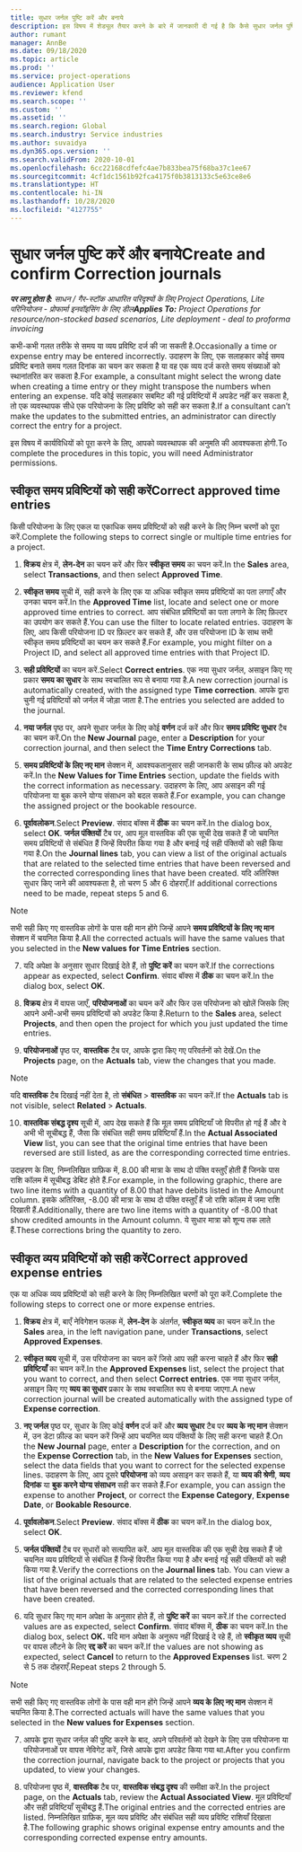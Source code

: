 ```yaml
---
title: सुधार जर्नल पुष्टि करें और बनाये
description: इस विषय में शेड्यूल तैयार करने के बारे में जानकारी दी गई है कि कैसे सुधार जर्नल पुष्टि करें और बनाये.
author: rumant
manager: AnnBe
ms.date: 09/18/2020
ms.topic: article
ms.prod: ''
ms.service: project-operations
audience: Application User
ms.reviewer: kfend
ms.search.scope: ''
ms.custom: ''
ms.assetid: ''
ms.search.region: Global
ms.search.industry: Service industries
ms.author: suvaidya
ms.dyn365.ops.version: ''
ms.search.validFrom: 2020-10-01
ms.openlocfilehash: 6cc22168cdfefc4ae7b833bea75f68ba37c1ee67
ms.sourcegitcommit: 4cf1dc1561b92fca4175f0b3813133c5e63ce8e6
ms.translationtype: HT
ms.contentlocale: hi-IN
ms.lasthandoff: 10/28/2020
ms.locfileid: "4127755"
---
```

# <a name="create-and-confirm-correction-journals"></a><span data-ttu-id="e7c40-103">सुधार जर्नल पुष्टि करें और बनाये</span><span class="sxs-lookup"><span data-stu-id="e7c40-103">Create and confirm Correction journals</span></span>

<span data-ttu-id="e7c40-104">_**पर लागू होता है:** साधन / गैर-स्टॉक आधारित परिदृश्यों के लिए Project Operations, Lite परिनियोजन - प्रोफार्मा इनवॉइसिंग के लिए डील_</span><span class="sxs-lookup"><span data-stu-id="e7c40-104">_**Applies To:** Project Operations for resource/non-stocked based scenarios, Lite deployment - deal to proforma invoicing_</span></span>

<span data-ttu-id="e7c40-105">कभी-कभी गलत तरीके से समय या व्यय प्रविष्टि दर्ज की जा सकती है.</span><span class="sxs-lookup"><span data-stu-id="e7c40-105">Occasionally a time or expense entry may be entered incorrectly.</span></span> <span data-ttu-id="e7c40-106">उदाहरण के लिए, एक सलाहकार कोई समय प्रविष्टि बनाते समय गलत दिनांक का चयन कर सकता है या वह एक व्यय दर्ज करते समय संख्याओं को स्थानांतरित कर सकता है.</span><span class="sxs-lookup"><span data-stu-id="e7c40-106">For example, a consultant might select the wrong date when creating a time entry or they might transpose the numbers when entering an expense.</span></span> <span data-ttu-id="e7c40-107">यदि कोई सलाहकार सबमिट की गई प्रविष्टियों में अपडेट नहीं कर सकता है, तो एक व्यवस्थापक सीधे एक परियोजना के लिए प्रविष्टि को सही कर सकता है.</span><span class="sxs-lookup"><span data-stu-id="e7c40-107">If a consultant can’t make the updates to the submitted entries, an administrator can directly correct the entry for a project.</span></span>

<span data-ttu-id="e7c40-108">इस विषय में कार्यविधियों को पूरा करने के लिए, आपको व्यवस्थापक की अनुमति की आवश्यकता होगी.</span><span class="sxs-lookup"><span data-stu-id="e7c40-108">To complete the procedures in this topic, you will need Administrator permissions.</span></span>

## <a name="correct-approved-time-entries"></a><span data-ttu-id="e7c40-109">स्वीकृत समय प्रविष्टियों को सही करें</span><span class="sxs-lookup"><span data-stu-id="e7c40-109">Correct approved time entries</span></span>     

<span data-ttu-id="e7c40-110">किसी परियोजना के लिए एकल या एकाधिक समय प्रविष्टियों को सही करने के लिए निम्न चरणों को पूरा करें.</span><span class="sxs-lookup"><span data-stu-id="e7c40-110">Complete the following steps to correct single or multiple time entries for a project.</span></span>

1. <span data-ttu-id="e7c40-111">**विक्रय** क्षेत्र में, **लेन-देन** का चयन करें और फिर **स्वीकृत समय** का चयन करें.</span><span class="sxs-lookup"><span data-stu-id="e7c40-111">In the **Sales** area, select **Transactions**, and then select **Approved Time**.</span></span> 

2. <span data-ttu-id="e7c40-112">**स्वीकृत समय** सूची में, सही करने के लिए एक या अधिक स्वीकृत समय प्रविष्टियों का पता लगाएँ और उनका चयन करें.</span><span class="sxs-lookup"><span data-stu-id="e7c40-112">In the **Approved Time** list, locate and select one or more approved time entries to correct.</span></span> <span data-ttu-id="e7c40-113">आप संबंधित प्रविष्टियों का पता लगाने के लिए फ़िल्टर का उपयोग कर सकते हैं.</span><span class="sxs-lookup"><span data-stu-id="e7c40-113">You can use the filter to locate related entries.</span></span> <span data-ttu-id="e7c40-114">उदाहरण के लिए, आप किसी परियोजना ID पर फ़िल्टर कर सकते हैं, और उस परियोजना ID के साथ सभी स्वीकृत समय प्रविष्टियों का चयन कर सकते हैं.</span><span class="sxs-lookup"><span data-stu-id="e7c40-114">For example, you might filter on a Project ID, and select all approved time entries with that Project ID.</span></span>

3. <span data-ttu-id="e7c40-115">**सही प्रविष्टियों** का चयन करें.</span><span class="sxs-lookup"><span data-stu-id="e7c40-115">Select **Correct entries**.</span></span> <span data-ttu-id="e7c40-116">एक नया सुधार जर्नल, असाइन किए गए प्रकार **समय का सुधार** के साथ स्वचालित रूप से बनाया गया है.</span><span class="sxs-lookup"><span data-stu-id="e7c40-116">A new correction journal is automatically created, with the assigned type **Time correction**.</span></span> <span data-ttu-id="e7c40-117">आपके द्वारा चुनी गई प्रविष्टियों को जर्नल में जोड़ा जाता है.</span><span class="sxs-lookup"><span data-stu-id="e7c40-117">The entries you selected are added to the journal.</span></span> 

4. <span data-ttu-id="e7c40-118">**नया जर्नल** पृष्ठ पर, अपने सुधार जर्नल के लिए कोई **वर्णन** दर्ज करें और फिर **समय प्रविष्टि सुधार** टैब का चयन करें.</span><span class="sxs-lookup"><span data-stu-id="e7c40-118">On the **New Journal** page, enter a **Description** for your correction journal, and then select the **Time Entry Corrections** tab.</span></span>  

5. <span data-ttu-id="e7c40-119">**समय प्रविष्टियों के लिए नए मान** सेक्शन में, आवश्यकतानुसार सही जानकारी के साथ फ़ील्ड को अपडेट करें.</span><span class="sxs-lookup"><span data-stu-id="e7c40-119">In the **New Values for Time Entries** section, update the fields with the correct information as necessary.</span></span> <span data-ttu-id="e7c40-120">उदाहरण के लिए, आप असाइन की गई परियोजना या बुक करने योग्य संसाधन को बदल सकते हैं.</span><span class="sxs-lookup"><span data-stu-id="e7c40-120">For example, you can change the assigned project or the bookable resource.</span></span>

6. <span data-ttu-id="e7c40-121">**पूर्वावलोकन**.</span><span class="sxs-lookup"><span data-stu-id="e7c40-121">Select **Preview**.</span></span> <span data-ttu-id="e7c40-122">संवाद बॉक्स में **ठीक** का चयन करें.</span><span class="sxs-lookup"><span data-stu-id="e7c40-122">In the dialog box, select **OK**.</span></span> <span data-ttu-id="e7c40-123">**जर्नल पंक्तियों** टैब पर, आप मूल वास्तविक की एक सूची देख सकते हैं जो चयनित समय प्रविष्टियों से संबंधित हैं जिन्हें विपरीत किया गया है और बनाई गई सही पंक्तियों को सही किया गया है.</span><span class="sxs-lookup"><span data-stu-id="e7c40-123">On the **Journal lines** tab, you can view a list of the original actuals that are related to the selected time entries that have been reversed and the corrected corresponding lines that have been created.</span></span> <span data-ttu-id="e7c40-124">यदि अतिरिक्त सुधार किए जाने की आवश्यकता है, तो चरण 5 और 6 दोहराएँ.</span><span class="sxs-lookup"><span data-stu-id="e7c40-124">If additional corrections need to be made, repeat steps 5 and 6.</span></span> 

> [!NOTE]
> <span data-ttu-id="e7c40-125">सभी सही किए गए वास्तविक लोगों के पास वही मान होंगे जिन्हें आपने **समय प्रविष्टियों के लिए नए मान** सेक्शन में चयनित किया है.</span><span class="sxs-lookup"><span data-stu-id="e7c40-125">All the corrected actuals will have the same values that you selected in the **New values for Time Entries** section.</span></span>

7. <span data-ttu-id="e7c40-126">यदि अपेक्षा के अनुसार सुधार दिखाई देते हैं, तो **पुष्टि करें** का चयन करें.</span><span class="sxs-lookup"><span data-stu-id="e7c40-126">If the corrections appear as expected, select **Confirm**.</span></span> <span data-ttu-id="e7c40-127">संवाद बॉक्स में **ठीक** का चयन करें.</span><span class="sxs-lookup"><span data-stu-id="e7c40-127">In the dialog box, select **OK**.</span></span>

8. <span data-ttu-id="e7c40-128">**विक्रय** क्षेत्र में वापस जाएँ, **परियोजनाओं** का चयन करें और फिर उस परियोजना को खोलें जिसके लिए आपने अभी-अभी समय प्रविष्टियों को अपडेट किया है.</span><span class="sxs-lookup"><span data-stu-id="e7c40-128">Return to the **Sales** area, select **Projects**, and then open the project for which you just updated the time entries.</span></span> 

9. <span data-ttu-id="e7c40-129">**परियोजनाओं** पृष्ठ पर, **वास्तविक** टैब पर, आपके द्वारा किए गए परिवर्तनों को देखें.</span><span class="sxs-lookup"><span data-stu-id="e7c40-129">On the **Projects** page, on the **Actuals** tab, view the changes that you made.</span></span> 

> [!NOTE]
> <span data-ttu-id="e7c40-130">यदि **वास्तविक** टैब दिखाई नहीं देता है, तो **संबंधित** > **वास्तविक** का चयन करें.</span><span class="sxs-lookup"><span data-stu-id="e7c40-130">If the **Actuals** tab is not visible, select **Related** > **Actuals**.</span></span>  

10. <span data-ttu-id="e7c40-131">**वास्तविक संबद्ध दृश्य** सूची में, आप देख सकते हैं कि मूल समय प्रविष्टियाँ जो विपरीत हो गई हैं और वे अभी भी सूचीबद्ध हैं, जैसा कि संबंधित सही समय प्रविष्टियाँ हैं.</span><span class="sxs-lookup"><span data-stu-id="e7c40-131">In the **Actual Associated View** list, you can see that the original time entries that have been reversed are still listed, as are the corresponding corrected time entries.</span></span> 

<span data-ttu-id="e7c40-132">उदाहरण के लिए, निम्नलिखित ग्राफ़िक में, 8.00 की मात्रा के साथ दो पंक्ति वस्तुएँ होती हैं जिनके पास राशि कॉलम में सूचीबद्ध डेबिट होते हैं.</span><span class="sxs-lookup"><span data-stu-id="e7c40-132">For example, in the following graphic, there are two line items with a quantity of 8.00 that have debits listed in the Amount column.</span></span> <span data-ttu-id="e7c40-133">इसके अतिरिक्त, -8.00 की मात्रा के साथ दो पंक्ति वस्तुएँ हैं जो राशि कॉलम में जमा राशि दिखाती हैं.</span><span class="sxs-lookup"><span data-stu-id="e7c40-133">Additionally, there are two line items with a quantity of -8.00 that show credited amounts in the Amount column.</span></span> <span data-ttu-id="e7c40-134">ये सुधार मात्रा को शून्य तक लाते हैं.</span><span class="sxs-lookup"><span data-stu-id="e7c40-134">These corrections bring the quantity to zero.</span></span>

 
## <a name="correct-approved-expense-entries"></a><span data-ttu-id="e7c40-135">स्वीकृत व्यय प्रविष्टियों को सही करें</span><span class="sxs-lookup"><span data-stu-id="e7c40-135">Correct approved expense entries</span></span>

<span data-ttu-id="e7c40-136">एक या अधिक व्यय प्रविष्टियों को सही करने के लिए निम्नलिखित चरणों को पूरा करें.</span><span class="sxs-lookup"><span data-stu-id="e7c40-136">Complete the following steps to correct one or more expense entries.</span></span> 

1. <span data-ttu-id="e7c40-137">**विक्रय** क्षेत्र में, बाएँ नेविगेशन फलक में, **लेन-देन** के अंतर्गत, **स्वीकृत व्यय** का चयन करें.</span><span class="sxs-lookup"><span data-stu-id="e7c40-137">In the **Sales** area, in the left navigation pane, under **Transactions**, select **Approved Expenses**.</span></span>

2. <span data-ttu-id="e7c40-138">**स्वीकृत व्यय** सूची में, उस परियोजना का चयन करें जिसे आप सही करना चाहते हैं और फिर **सही प्रविष्टियाँ** का चयन करें.</span><span class="sxs-lookup"><span data-stu-id="e7c40-138">In the **Approved Expenses** list, select the project that you want to correct, and then select **Correct entries**.</span></span> <span data-ttu-id="e7c40-139">एक नया सुधार जर्नल, असाइन किए गए **व्यय का सुधार** प्रकार के साथ स्वचालित रूप से बनाया जाएगा.</span><span class="sxs-lookup"><span data-stu-id="e7c40-139">A new correction journal will be created automatically with the assigned type of **Expense correction**.</span></span> 

3. <span data-ttu-id="e7c40-140">**नए जर्नल** पृष्ठ पर, सुधार के लिए कोई **वर्णन** दर्ज करें और **व्यय सुधार** टैब पर **व्यय के नए मान** सेक्शन में, उन डेटा फ़ील्ड का चयन करें जिन्हें आप चयनित व्यय पंक्तियों के लिए सही करना चाहते हैं.</span><span class="sxs-lookup"><span data-stu-id="e7c40-140">On the **New Journal** page, enter a **Description** for the correction, and on the **Expense Correction** tab, in the **New Values for Expenses** section, select the data fields that you want to correct for the selected expense lines.</span></span> <span data-ttu-id="e7c40-141">उदाहरण के लिए, आप दूसरे **परियोजना** को व्यय असाइन कर सकते हैं, या **व्यय की श्रेणी**, **व्यय दिनांक** या **बुक करने योग्य संसाधन** सही कर सकते हैं.</span><span class="sxs-lookup"><span data-stu-id="e7c40-141">For example, you can assign the expense to another **Project**, or correct the **Expense Category**, **Expense Date**, or **Bookable Resource**.</span></span>

4. <span data-ttu-id="e7c40-142">**पूर्वावलोकन**.</span><span class="sxs-lookup"><span data-stu-id="e7c40-142">Select **Preview**.</span></span> <span data-ttu-id="e7c40-143">संवाद बॉक्स में **ठीक** का चयन करें.</span><span class="sxs-lookup"><span data-stu-id="e7c40-143">In the dialog box, select **OK**.</span></span> 

5. <span data-ttu-id="e7c40-144">**जर्नल पंक्तियों** टैब पर सुधारों को सत्यापित करें. आप मूल वास्तविक की एक सूची देख सकते हैं जो चयनित व्यय प्रविष्टियों से संबंधित हैं जिन्हें विपरीत किया गया है और बनाई गई सही पंक्तियों को सही किया गया है.</span><span class="sxs-lookup"><span data-stu-id="e7c40-144">Verify the corrections on the **Journal lines** tab. You can view a list of the original actuals that are related to the selected expense entries that have been reversed and the corrected corresponding lines that have been created.</span></span>

6. <span data-ttu-id="e7c40-145">यदि सुधार किए गए मान अपेक्षा के अनुसार होते हैं, तो **पुष्टि करें** का चयन करें.</span><span class="sxs-lookup"><span data-stu-id="e7c40-145">If the corrected values are as expected, select **Confirm**.</span></span> <span data-ttu-id="e7c40-146">संवाद बॉक्स में, **ठीक** का चयन करें.</span><span class="sxs-lookup"><span data-stu-id="e7c40-146">In the dialog box, select **OK.**</span></span> <span data-ttu-id="e7c40-147">यदि मान अपेक्षा के अनुरूप नहीं दिखाई दे रहे हैं, तो **स्वीकृत व्यय** सूची पर वापस लौटने के लिए **रद्द करें** का चयन करें.</span><span class="sxs-lookup"><span data-stu-id="e7c40-147">If the values are not showing as expected, select **Cancel** to return to the **Approved Expenses** list.</span></span> <span data-ttu-id="e7c40-148">चरण 2 से 5 तक दोहराएँ.</span><span class="sxs-lookup"><span data-stu-id="e7c40-148">Repeat steps 2 through 5.</span></span> 

> [!NOTE]
> <span data-ttu-id="e7c40-149">सभी सही किए गए वास्तविक लोगों के पास वही मान होंगे जिन्हें आपने **व्यय के लिए नए मान** सेक्शन में चयनित किया है.</span><span class="sxs-lookup"><span data-stu-id="e7c40-149">The corrected actuals will have the same values that you selected in the **New values for Expenses** section.</span></span>

7. <span data-ttu-id="e7c40-150">आपके द्वारा सुधार जर्नल की पुष्टि करने के बाद, अपने परिवर्तनों को देखने के लिए उस परियोजना या परियोजनाओं पर वापस नेविगेट करें, जिसे आपके द्वारा अपडेट किया गया था.</span><span class="sxs-lookup"><span data-stu-id="e7c40-150">After you confirm the correction journal, navigate back to the project or projects that you updated, to view your changes.</span></span>  

8. <span data-ttu-id="e7c40-151">परियोजना पृष्ठ में, **वास्तविक** टैब पर, **वास्तविक संबद्ध दृश्य** की समीक्षा करें.</span><span class="sxs-lookup"><span data-stu-id="e7c40-151">In the project page, on the **Actuals** tab, review the **Actual Associated View**.</span></span> <span data-ttu-id="e7c40-152">मूल प्रविष्टियाँ और सही प्रविष्टियाँ सूचीबद्ध हैं.</span><span class="sxs-lookup"><span data-stu-id="e7c40-152">The original entries and the corrected entries are listed.</span></span> <span data-ttu-id="e7c40-153">निम्नलिखित ग्राफ़िक, मूल व्यय प्रविष्टि और संबंधित सही व्यय प्रविष्टि राशियाँ दिखाता है.</span><span class="sxs-lookup"><span data-stu-id="e7c40-153">The following graphic shows original expense entry amounts and the corresponding corrected expense entry amounts.</span></span> 


